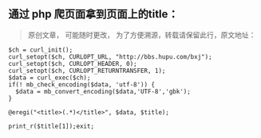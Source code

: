 通过 php 爬页面拿到页面上的title：
--
> 原创文章， 可能随时更改， 为了方便溯源，转载请保留此行，原文地址：[]()


    $ch = curl_init();
    curl_setopt($ch, CURLOPT_URL, "http://bbs.hupu.com/bxj");
    curl_setopt($ch, CURLOPT_HEADER, 0);
    curl_setopt($ch, CURLOPT_RETURNTRANSFER, 1);
    $data = curl_exec($ch);
    if(! mb_check_encoding($data, 'utf-8')) {
      $data = mb_convert_encoding($data,'UTF-8','gbk');
    }

    @eregi("<title>(.*)</title>", $data, $title);

    print_r($title[1]);exit;
